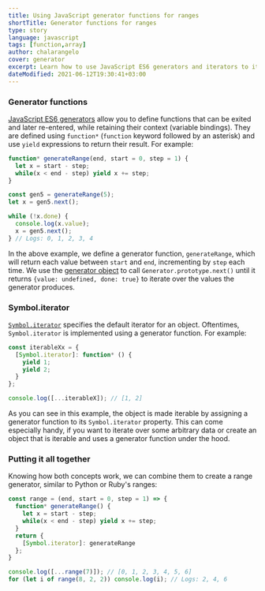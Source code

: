 ```yaml
---
title: Using JavaScript generator functions for ranges
shortTitle: Generator functions for ranges
type: story
language: javascript
tags: [function,array]
author: chalarangelo
cover: generator
excerpt: Learn how to use JavaScript ES6 generators and iterators to iterate over ranges of numbers.
dateModified: 2021-06-12T19:30:41+03:00
---
```


### Generator functions

[JavaScript ES6 generators](https://developer.mozilla.org/en-US/docs/Web/JavaScript/Reference/Statements/function*) allow you to define functions that can be exited and later re-entered, while retaining their context (variable bindings). They are defined using `function*` (`function` keyword followed by an asterisk) and use `yield` expressions to return their result. For example:

```js
function* generateRange(end, start = 0, step = 1) {
  let x = start - step;
  while(x < end - step) yield x += step;
}

const gen5 = generateRange(5);
let x = gen5.next();

while (!x.done) {
  console.log(x.value);
  x = gen5.next();
} // Logs: 0, 1, 2, 3, 4
```

In the above example, we define a generator function, `generateRange`, which will return each value between `start` and `end`, incrementing by `step` each time. We use the [generator object](https://developer.mozilla.org/en-US/docs/Web/JavaScript/Reference/Global_Objects/Generator) to call `Generator.prototype.next()` until it returns `{value: undefined, done: true}` to iterate over the values the generator produces.

### Symbol.iterator

[`Symbol.iterator`](https://developer.mozilla.org/en-US/docs/Web/JavaScript/Reference/Global_Objects/Symbol/iterator) specifies the default iterator for an object. Oftentimes, `Symbol.iterator` is implemented using a generator function. For example:

```js
const iterableXx = {
  [Symbol.iterator]: function* () {
    yield 1;
    yield 2;
  }
};

console.log([...iterableX]); // [1, 2]
```

As you can see in this example, the object is made iterable by assigning a generator function to its `Symbol.iterator` property. This can come especially handy, if you want to iterate over some arbitrary data or create an object that is iterable and uses a generator function under the hood.

### Putting it all together

Knowing how both concepts work, we can combine them to create a range generator, similar to Python or Ruby's ranges:

```js
const range = (end, start = 0, step = 1) => {
  function* generateRange() {
    let x = start - step;
    while(x < end - step) yield x += step;
  }
  return {
    [Symbol.iterator]: generateRange
  };
}

console.log([...range(7)]); // [0, 1, 2, 3, 4, 5, 6]
for (let i of range(8, 2, 2)) console.log(i); // Logs: 2, 4, 6
```
